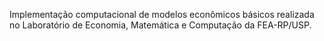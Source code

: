 Implementação computacional de modelos econômicos básicos realizada no Laboratório de Economia, Matemática e Computação da FEA-RP/USP.
